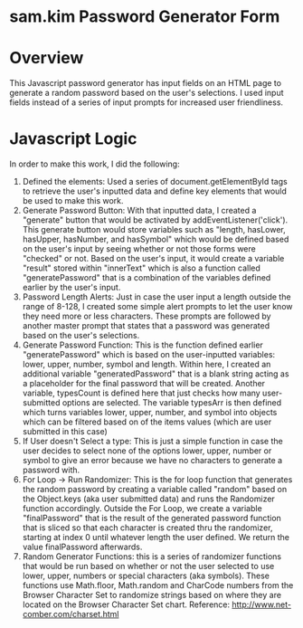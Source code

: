 # sam.kim Password Generator Form


# Overview
This Javascript password generator has input fields on an HTML page to generate a random password based on the user's selections. I used input fields instead of a series of input prompts for increased user friendliness.

# Javascript Logic
In order to make this work, I did the following:

1. Defined the elements: Used a series of document.getElementById tags to retrieve the user's inputted data and define key elements that would be used to make this work.
2. Generate Password Button: With that inputted data, I created a "generate" button that would be activated by addEventListener('click'). This generate button would store variables such as "length, hasLower, hasUpper, hasNumber, and hasSymbol" which would be defined based on the user's input by seeing whether or not those forms were "checked" or not.  Based on the user's input, it would create a variable "result" stored within "innerText" which is also a function called "generatePassword" that is a combination of the variables defined earlier by the user's input.
3. Password Length Alerts: Just in case the user input a length outside the range of 8-128, I created some simple alert prompts to let the user know they need more or less characters.  These prompts are followed by another master prompt that states that a password was generated based on the user's selections.
4. Generate Password Function: This is the function defined earlier "generatePassword" which is based on the user-inputted variables: lower, upper, number, symbol and length. Within here, I created an additional variable "generatedPassword" that is a blank string acting as a placeholder for the final password that will be created.  Another variable, typesCount is defined here that just checks how many user-submitted options are selected.  The variable typesArr is then defined which turns variables lower, upper, number, and symbol into objects which can be filtered based on of the items values (which are user submitted in this case)
5. If User doesn't Select a type: This is just a simple function in case the user decides to select none of the options lower, upper, number or symbol to give an error because we have no characters to generate a password with.
6. For Loop -> Run Randomizer: This is the for loop function that generates the random password by creating a variable called "random" based on the Object.keys (aka user submitted data) and runs the Randomizer function accordingly.  Outside the For Loop, we create a variable "finalPassword" that is the result of the generated password function that is sliced so that each character is created thru the randomizer, starting at index 0 until whatever length the user defined.  We return the value finalPassword afterwards.
7. Random Generator Functions: this is a series of randomizer functions that would be run based on whether or not the user selected to use lower, upper, numbers or special characters (aka symbols).  These functions use Math.floor, Math.random and CharCode numbers from the Browser Character Set to randomize strings based on where they are located on the Browser Character Set chart.  Reference: http://www.net-comber.com/charset.html
